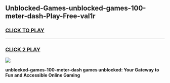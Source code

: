
## Unblocked-Games-unblocked-games-100-meter-dash-Play-Free-val1r
<h3>
<a href="https://premium76.site?title=unblocked-games-100-meter-dash&ref=22A">CLICK TO PLAY</a></h3>
<hr>

<h3>
<a href="https://premium76.site?title=unblocked-games-100-meter-dash&ref=22A">CLICK 2 PLAY</a>
  
</h3>

<a href="https://premium76.site?title=unblocked-games-100-meter-dash&ref=22A"><img src="https://clearcache.store/games.png"></a>


**unblocked-games-100-meter-dash games unblocked: Your Gateway to Fun and Accessible Online Gaming**
